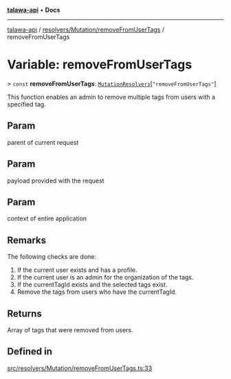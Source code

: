[**talawa-api**](../../../../README.md) • **Docs**

***

[talawa-api](../../../../modules.md) / [resolvers/Mutation/removeFromUserTags](../README.md) / removeFromUserTags

# Variable: removeFromUserTags

\> `const` **removeFromUserTags**: [`MutationResolvers`](../../../../types/generatedGraphQLTypes/type-aliases/MutationResolvers.md)\[`"removeFromUserTags"`\]

This function enables an admin to remove multiple tags from users with a specified tag.

## Param

parent of current request

## Param

payload provided with the request

## Param

context of entire application

## Remarks

The following checks are done:
1. If the current user exists and has a profile.
2. If the current user is an admin for the organization of the tags.
3. If the currentTagId exists and the selected tags exist.
4. Remove the tags from users who have the currentTagId.

## Returns

Array of tags that were removed from users.

## Defined in

[src/resolvers/Mutation/removeFromUserTags.ts:33](https://github.com/PalisadoesFoundation/talawa-api/blob/bba5d82264abb62b9e358a3d3fe1af18a8a8f6e4/src/resolvers/Mutation/removeFromUserTags.ts#L33)
